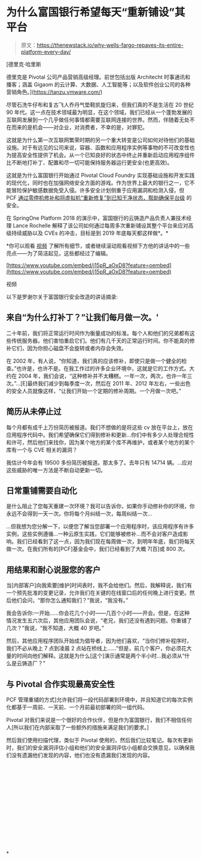 # 为什么富国银行希望每天“重新铺设”其平台

> 原文：<https://thenewstack.io/why-wells-fargo-repaves-its-entire-platform-every-day/>

[](https://tanzu.vmware.com/)

 [德里克·哈里斯

德里克是 Pivotal 公司产品营销高级经理。前世包括出版 Architecht 时事通讯和播客；涵盖 Gigaom 的云计算、大数据、人工智能等；以及软件创业公司的各种营销角色。](https://tanzu.vmware.com/) [](https://tanzu.vmware.com/)

尽管石洗牛仔布和复古飞人乔丹气垫鞋凯旋归来，但我们真的不是生活在 20 世纪 90 年代。这一点在技术领域最为明显，在这个领域，我们已经从一个蓬勃发展的互联网发展到一个几乎做任何事情都需要互联网连接的世界。然而，伴随着无处不在而来的是机会——对企业，对消费者，不幸的是，对罪犯。

这就是为什么第一次互联网繁荣时期的另一个重大转变是公司如何对待他们的基础设施。对于有远见的公司来说，容器、函数和应用程序实例等事物的不可改变性也为提高安全性提供了机会。从一个已知良好的状态中终止并重新启动应用程序组件比不断地打补丁、配置和尽一切可能保持服务器运行更安全(也更高效)。

这就是为什么富国银行开始通过 Pivotal Cloud Foundry 实现基础设施和开发实践的现代化，同时也在加强网络安全方面的游戏。作为世界上最大的银行之一，它不能冒险保护敏感数据免受入侵。许多安全计划侧重于应用漏洞和检测入侵，但 PCF [通过零停机修补和将虚拟机“重新修复”到已知干净状态，帮助确保平台级](https://builttoadapt.io/the-three-r-s-of-enterprise-security-rotate-repave-and-repair-f64f6d6ba29d) 的安全。

在 SpringOne Platform 2018 的演示中，富国银行的云铸造产品负责人兼技术经理 Lance Rochelle 解释了该公司如何通过每周多次重新铺设其整个平台来应对高级持续威胁以及 CVEs 的冲击，目标是到 2019 年底每天都这样做*。*

 *你可以观看 [视频](https://www.youtube.com/watch?v=j15pR_aOxD8) 了解所有细节，或者继续滚动观看视频下方他的讲话中的一些亮点——为了简洁起见，这些都经过了编辑。

[https://www.youtube.com/embed/j15pR_aOxD8?feature=oembed](https://www.youtube.com/embed/j15pR_aOxD8?feature=oembed)

视频

以下是罗谢尔关于富国银行安全改造的讲话摘录:

## 来自“为什么打补丁？”让我们每月做一次。'

二十年前，我们将正常运行时间作为衡量成功的标准。每个人和他们的兄弟都有这些传统服务器。他们害怕重启它们。他们有几千天的正常运行时间。你不能真的修补它们，因为你担心磁盘不会旋转或者内存会失效。

在 2002 年，有人说，“你知道，我们真的应该修补，即使只是做一个健全的检查。”也许是，也许不是。在我工作过的许多企业环境中，这就是它的工作方式。大约在 2004 年，我们会说，“这种修补并不太糟糕。一年一次，两次，也许一年三次。”…[E]最终我们减少到每季度一次，然后在 2011 年、2012 年左右，一些出色的安全人员就像这样，“让我们开始一个定期的修补周期。一个月做一次吧。”

## 简历从未停止过

每个月都有成千上万份简历被报道。我们不想做的是将这些 cv 放在平台上，放在应用程序代码中。我们希望确保它们得到修补和更新…你们中有多少人处理合规性和许可，然后他们来找你，因为某个地方的某个库不再维护，或者某个地方的某个库有一个与 CVE 相关的漏洞？

我估计今年会有 19500 多份简历被报道。那太多了。去年只有 14714 辆。…应对这些威胁的唯一方法是不断自动更新一切。

## 日常重铺需要自动化

是什么阻止了您每天重建一次环境？我可以告诉你，如果你手动修补你的环境，你永远不会得到一天一次。你将每个月纠结一次，每周纠结一次…

…但我想为您分解一下，以便您了解当您部署一个应用程序时，该应用程序有许多实例，这些实例遵循…一种云原生实践，它们能够被修补…而不会对客户造成影响。我们已经看到了这一点，因为我们现在每周做一次，到明年年底，我们将每天做一次。在我们所有的[PCF]基金会中，我们已经看到了大概 7[百]或 800 次。

## 用结果和耐心说服您的客户

当[内部客户]向我索要[维护]时间表时，我不会给他们。然后，我解释说，我们有一个预先批准的变更记录，允许我们在关键的在线窗口后的任何晚上进行变更。然后他们会问，“那你怎么通知我们？”我说，“我没有。”

我会告诉你:一开始……你会花几个小时——几百个小时——开会。但是，在这种情况发生五六次后，其他应用团队会说，“老兄，我们还没有遇到问题。你重铺了几次？”我说，“我不知道，大概 40 岁吧。”

然后，其他应用程序团队开始成为倡导者，因为他们喜欢，“当你们修补程序时，我们不必从晚上 7 点到凌晨 2 点站在桥线上……”但是，前几个客户，你必须花大量的时间向他们解释。这就是为什么[这个]演示通常是两个半小时…我必须从“什么是云铸造厂？”

## 与 Pivotal 合作实现最高安全性

PCF 管理重铺的方式]允许我们将一段代码部署到环境中，并且知道它的每次实例化都基于一周前、一天前、一个月前最初部署的同一组代码。

Pivotal 对我们来说是一个很好的合作伙伴，但是作为富国银行，我们不相信任何人[所以我们在内部采取了一些额外的措施来满足我们的要求。]

然后我们使用扫描代理，类似于 Pivotal 使用的，然后我们比较笔记。每次有更新时，我们的安全漏洞评估小组和他们的安全漏洞评估小组都会交换意见，以确保我们没有遗漏他们发现的内容，他们也没有遗漏我们发现的内容。

<svg xmlns:xlink="http://www.w3.org/1999/xlink" viewBox="0 0 68 31" version="1.1"><title>Group</title> <desc>Created with Sketch.</desc></svg>*